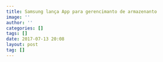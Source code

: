 ```yaml
---
title: Samsung lança App para gerencimanto de armazenanto
image: ''
author: ''
categories: []
tags: []
date: 2017-07-13 20:08
layout: post
tag: []
---
```

